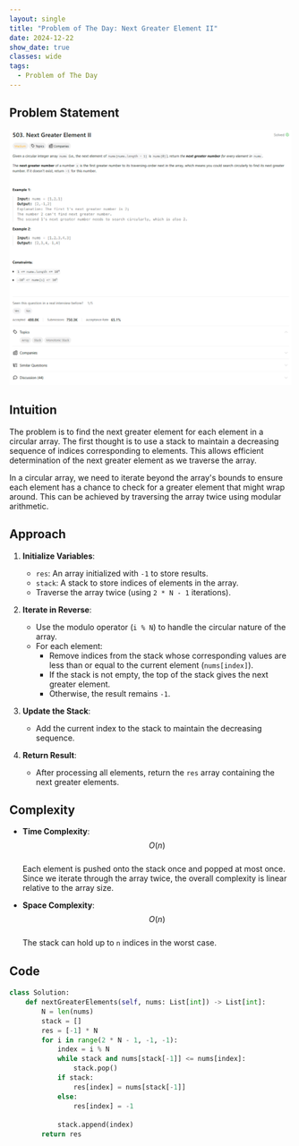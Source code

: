 ```yaml
---
layout: single
title: "Problem of The Day: Next Greater Element II"
date: 2024-12-22
show_date: true
classes: wide
tags:
  - Problem of The Day
---
```


## Problem Statement

![problem](/assets/images/2024-12-22_15-26-36-problem-503.png)

## Intuition

The problem is to find the next greater element for each element in a circular array. The first thought is to use a stack to maintain a decreasing sequence of indices corresponding to elements. This allows efficient determination of the next greater element as we traverse the array.

In a circular array, we need to iterate beyond the array's bounds to ensure each element has a chance to check for a greater element that might wrap around. This can be achieved by traversing the array twice using modular arithmetic.

## Approach

1. **Initialize Variables**:

   - `res`: An array initialized with `-1` to store results.
   - `stack`: A stack to store indices of elements in the array.
   - Traverse the array twice (using `2 * N - 1` iterations).

2. **Iterate in Reverse**:

   - Use the modulo operator (`i % N`) to handle the circular nature of the array.
   - For each element:
     - Remove indices from the stack whose corresponding values are less than or equal to the current element (`nums[index]`).
     - If the stack is not empty, the top of the stack gives the next greater element.
     - Otherwise, the result remains `-1`.

3. **Update the Stack**:

   - Add the current index to the stack to maintain the decreasing sequence.

4. **Return Result**:
   - After processing all elements, return the `res` array containing the next greater elements.

## Complexity

- **Time Complexity**:  
  $$O(n)$$  
  Each element is pushed onto the stack once and popped at most once. Since we iterate through the array twice, the overall complexity is linear relative to the array size.

- **Space Complexity**:  
  $$O(n)$$  
  The stack can hold up to `n` indices in the worst case.

## Code

```python
class Solution:
    def nextGreaterElements(self, nums: List[int]) -> List[int]:
        N = len(nums)
        stack = []
        res = [-1] * N
        for i in range(2 * N - 1, -1, -1):
            index = i % N
            while stack and nums[stack[-1]] <= nums[index]:
                stack.pop()
            if stack:
                res[index] = nums[stack[-1]]
            else:
                res[index] = -1

            stack.append(index)
        return res
```
